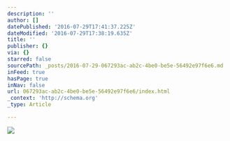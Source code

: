 ```yaml
---
description: ''
author: []
datePublished: '2016-07-29T17:41:37.225Z'
dateModified: '2016-07-29T17:38:19.635Z'
title: ''
publisher: {}
via: {}
starred: false
sourcePath: _posts/2016-07-29-067293ac-ab2c-4be0-be5e-56492e97f6e6.md
inFeed: true
hasPage: true
inNav: false
url: 067293ac-ab2c-4be0-be5e-56492e97f6e6/index.html
_context: 'http://schema.org'
_type: Article

---
```

![](https://the-grid-user-content.s3-us-west-2.amazonaws.com/d981e756-e7c1-431a-b344-22a59b99c38b.jpg)